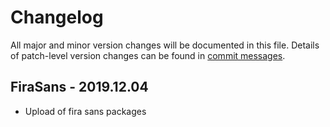 # Changelog
All major and minor version changes will be documented in this file. Details of
patch-level version changes can be found in [commit messages](../../commits/master).

## FiraSans - 2019.12.04
- Upload of fira sans packages
